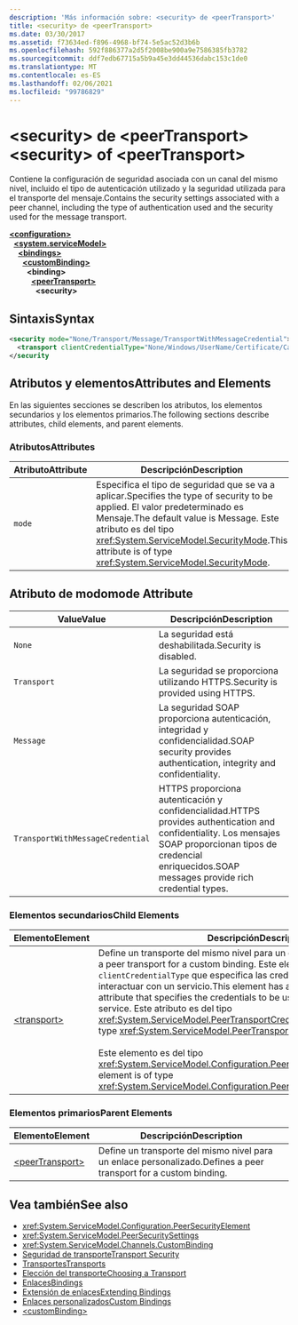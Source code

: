 ```yaml
---
description: 'Más información sobre: <security> de <peerTransport>'
title: <security> de <peerTransport>
ms.date: 03/30/2017
ms.assetid: f73634ed-f896-4968-bf74-5e5ac52d3b6b
ms.openlocfilehash: 592f886377a2d5f2008be900a9e7586385fb3782
ms.sourcegitcommit: ddf7edb67715a5b9a45e3dd44536dabc153c1de0
ms.translationtype: MT
ms.contentlocale: es-ES
ms.lasthandoff: 02/06/2021
ms.locfileid: "99786829"
---
```

# <a name="security-of-peertransport"></a><span data-ttu-id="a1408-103">\<security> de \<peerTransport></span><span class="sxs-lookup"><span data-stu-id="a1408-103">\<security> of \<peerTransport></span></span>

<span data-ttu-id="a1408-104">Contiene la configuración de seguridad asociada con un canal del mismo nivel, incluido el tipo de autenticación utilizado y la seguridad utilizada para el transporte del mensaje.</span><span class="sxs-lookup"><span data-stu-id="a1408-104">Contains the security settings associated with a peer channel, including the type of authentication used and the security used for the message transport.</span></span>  
  
[**\<configuration>**](../configuration-element.md)\
&nbsp;&nbsp;[**\<system.serviceModel>**](system-servicemodel.md)\
&nbsp;&nbsp;&nbsp;&nbsp;[**\<bindings>**](bindings.md)\
&nbsp;&nbsp;&nbsp;&nbsp;&nbsp;&nbsp;[**\<customBinding>**](custombinding.md)\
&nbsp;&nbsp;&nbsp;&nbsp;&nbsp;&nbsp;&nbsp;&nbsp;**\<binding>**\
&nbsp;&nbsp;&nbsp;&nbsp;&nbsp;&nbsp;&nbsp;&nbsp;&nbsp;&nbsp;[**\<peerTransport>**](peertransport.md)\
&nbsp;&nbsp;&nbsp;&nbsp;&nbsp;&nbsp;&nbsp;&nbsp;&nbsp;&nbsp;&nbsp;&nbsp;**\<security>**  
  
## <a name="syntax"></a><span data-ttu-id="a1408-105">Sintaxis</span><span class="sxs-lookup"><span data-stu-id="a1408-105">Syntax</span></span>  
  
```xml  
<security mode="None/Transport/Message/TransportWithMessageCredential">
  <transport clientCredentialType="None/Windows/UserName/Certificate/CardSpace" />
</security
```  
  
## <a name="attributes-and-elements"></a><span data-ttu-id="a1408-106">Atributos y elementos</span><span class="sxs-lookup"><span data-stu-id="a1408-106">Attributes and Elements</span></span>  

 <span data-ttu-id="a1408-107">En las siguientes secciones se describen los atributos, los elementos secundarios y los elementos primarios.</span><span class="sxs-lookup"><span data-stu-id="a1408-107">The following sections describe attributes, child elements, and parent elements.</span></span>  
  
### <a name="attributes"></a><span data-ttu-id="a1408-108">Atributos</span><span class="sxs-lookup"><span data-stu-id="a1408-108">Attributes</span></span>  
  
|<span data-ttu-id="a1408-109">Atributo</span><span class="sxs-lookup"><span data-stu-id="a1408-109">Attribute</span></span>|<span data-ttu-id="a1408-110">Descripción</span><span class="sxs-lookup"><span data-stu-id="a1408-110">Description</span></span>|  
|---------------|-----------------|  
|`mode`|<span data-ttu-id="a1408-111">Especifica el tipo de seguridad que se va a aplicar.</span><span class="sxs-lookup"><span data-stu-id="a1408-111">Specifies the type of security to be applied.</span></span> <span data-ttu-id="a1408-112">El valor predeterminado es Mensaje.</span><span class="sxs-lookup"><span data-stu-id="a1408-112">The default value is Message.</span></span> <span data-ttu-id="a1408-113">Este atributo es del tipo <xref:System.ServiceModel.SecurityMode>.</span><span class="sxs-lookup"><span data-stu-id="a1408-113">This attribute is of type <xref:System.ServiceModel.SecurityMode>.</span></span>|  
  
## <a name="mode-attribute"></a><span data-ttu-id="a1408-114">Atributo de modo</span><span class="sxs-lookup"><span data-stu-id="a1408-114">mode Attribute</span></span>  
  
|<span data-ttu-id="a1408-115">Value</span><span class="sxs-lookup"><span data-stu-id="a1408-115">Value</span></span>|<span data-ttu-id="a1408-116">Descripción</span><span class="sxs-lookup"><span data-stu-id="a1408-116">Description</span></span>|  
|-----------|-----------------|  
|`None`|<span data-ttu-id="a1408-117">La seguridad está deshabilitada.</span><span class="sxs-lookup"><span data-stu-id="a1408-117">Security is disabled.</span></span>|  
|`Transport`|<span data-ttu-id="a1408-118">La seguridad se proporciona utilizando HTTPS.</span><span class="sxs-lookup"><span data-stu-id="a1408-118">Security is provided using HTTPS.</span></span>|  
|`Message`|<span data-ttu-id="a1408-119">La seguridad SOAP proporciona autenticación, integridad y confidencialidad.</span><span class="sxs-lookup"><span data-stu-id="a1408-119">SOAP security provides authentication, integrity and confidentiality.</span></span>|  
|`TransportWithMessageCredential`|<span data-ttu-id="a1408-120">HTTPS proporciona autenticación y confidencialidad.</span><span class="sxs-lookup"><span data-stu-id="a1408-120">HTTPS provides authentication and confidentiality.</span></span> <span data-ttu-id="a1408-121">Los mensajes SOAP proporcionan tipos de credencial enriquecidos.</span><span class="sxs-lookup"><span data-stu-id="a1408-121">SOAP messages provide rich credential types.</span></span>|  
  
### <a name="child-elements"></a><span data-ttu-id="a1408-122">Elementos secundarios</span><span class="sxs-lookup"><span data-stu-id="a1408-122">Child Elements</span></span>  
  
|<span data-ttu-id="a1408-123">Elemento</span><span class="sxs-lookup"><span data-stu-id="a1408-123">Element</span></span>|<span data-ttu-id="a1408-124">Descripción</span><span class="sxs-lookup"><span data-stu-id="a1408-124">Description</span></span>|  
|-------------|-----------------|  
|[\<transport>](transport-of-peertransport.md)|<span data-ttu-id="a1408-125">Define un transporte del mismo nivel para un enlace personalizado.</span><span class="sxs-lookup"><span data-stu-id="a1408-125">Defines a peer transport for a custom binding.</span></span> <span data-ttu-id="a1408-126">Este elemento tiene un atributo `clientCredentialType` que especifica las credenciales que se van a usar al interactuar con un servicio.</span><span class="sxs-lookup"><span data-stu-id="a1408-126">This element has a `clientCredentialType` attribute that specifies the credentials to be used when interacting with a service.</span></span> <span data-ttu-id="a1408-127">Este atributo es del tipo <xref:System.ServiceModel.PeerTransportCredentialType>.</span><span class="sxs-lookup"><span data-stu-id="a1408-127">This attribute is of type <xref:System.ServiceModel.PeerTransportCredentialType>.</span></span><br /><br /> <span data-ttu-id="a1408-128">Este elemento es del tipo <xref:System.ServiceModel.Configuration.PeerTransportSecurityElement>.</span><span class="sxs-lookup"><span data-stu-id="a1408-128">This element is of type <xref:System.ServiceModel.Configuration.PeerTransportSecurityElement>.</span></span>|  
  
### <a name="parent-elements"></a><span data-ttu-id="a1408-129">Elementos primarios</span><span class="sxs-lookup"><span data-stu-id="a1408-129">Parent Elements</span></span>  
  
|<span data-ttu-id="a1408-130">Elemento</span><span class="sxs-lookup"><span data-stu-id="a1408-130">Element</span></span>|<span data-ttu-id="a1408-131">Descripción</span><span class="sxs-lookup"><span data-stu-id="a1408-131">Description</span></span>|  
|-------------|-----------------|  
|[\<peerTransport>](peertransport.md)|<span data-ttu-id="a1408-132">Define un transporte del mismo nivel para un enlace personalizado.</span><span class="sxs-lookup"><span data-stu-id="a1408-132">Defines a peer transport for a custom binding.</span></span>|  
  
## <a name="see-also"></a><span data-ttu-id="a1408-133">Vea también</span><span class="sxs-lookup"><span data-stu-id="a1408-133">See also</span></span>

- <xref:System.ServiceModel.Configuration.PeerSecurityElement>
- <xref:System.ServiceModel.PeerSecuritySettings>
- <xref:System.ServiceModel.Channels.CustomBinding>
- [<span data-ttu-id="a1408-134">Seguridad de transporte</span><span class="sxs-lookup"><span data-stu-id="a1408-134">Transport Security</span></span>](../../../wcf/feature-details/transport-security.md)
- [<span data-ttu-id="a1408-135">Transportes</span><span class="sxs-lookup"><span data-stu-id="a1408-135">Transports</span></span>](../../../wcf/feature-details/transports.md)
- [<span data-ttu-id="a1408-136">Elección del transporte</span><span class="sxs-lookup"><span data-stu-id="a1408-136">Choosing a Transport</span></span>](../../../wcf/feature-details/choosing-a-transport.md)
- [<span data-ttu-id="a1408-137">Enlaces</span><span class="sxs-lookup"><span data-stu-id="a1408-137">Bindings</span></span>](../../../wcf/bindings.md)
- [<span data-ttu-id="a1408-138">Extensión de enlaces</span><span class="sxs-lookup"><span data-stu-id="a1408-138">Extending Bindings</span></span>](../../../wcf/extending/extending-bindings.md)
- [<span data-ttu-id="a1408-139">Enlaces personalizados</span><span class="sxs-lookup"><span data-stu-id="a1408-139">Custom Bindings</span></span>](../../../wcf/extending/custom-bindings.md)
- [\<customBinding>](custombinding.md)
